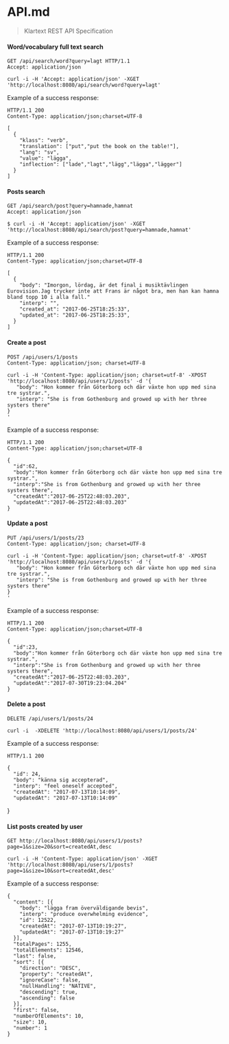 # API.md #
> Klartext REST API Specification

#### Word/vocabulary full text search ####
    
    GET /api/search/word?query=lagt HTTP/1.1
    Accept: application/json

    curl -i -H 'Accept: application/json' -XGET 'http://localhost:8080/api/search/word?query=lagt'

Example of a success response:

    HTTP/1.1 200 
    Content-Type: application/json;charset=UTF-8

    [
      {
        "klass": "verb",
        "translation": ["put","put the book on the table!"],
        "lang": "sv",
        "value": "lägga",
        "inflection": ["lade","lagt","lägg","lägga","lägger"]
      }
    ]

#### Posts search ####

    GET /api/search/post?query=hamnade,hamnat
    Accept: application/json
    
    $ curl -i -H 'Accept: application/json' -XGET 'http://localhost:8080/api/search/post?query=hamnade,hamnat' 

Example of a success response:
    
    HTTP/1.1 200 
    Content-Type: application/json;charset=UTF-8
    
    [
      {
        "body": "Imorgon, lördag, är det final i musiktävlingen Eurovision.Jag trycker inte att Frans är något bra, men han kan hamna bland topp 10 i alla fall."
        "interp": "",
        "created_at": "2017-06-25T18:25:33",
        "updated_at": "2017-06-25T18:25:33",
      }
    ]

#### Create a post ####
    
    POST /api/users/1/posts
    Content-Type: application/json; charset=UTF-8
    
    curl -i -H 'Content-Type: application/json; charset=utf-8' -XPOST 'http://localhost:8080/api/users/1/posts' -d '{
       "body": "Hon kommer från Göterborg och där växte hon upp med sina tre systrar.",
       "interp": "She is from Gothenburg and growed up with her three systers there"
    }
    '
Example of a success response:

    HTTP/1.1 200 
    Content-Type: application/json;charset=UTF-8
    
    {
      "id":62,
      "body":"Hon kommer från Göterborg och där växte hon upp med sina tre systrar.",
      "interp":"She is from Gothenburg and growed up with her three systers there",
      "createdAt":"2017-06-25T22:48:03.203",
      "updatedAt":"2017-06-25T22:48:03.203"
    }
    
#### Update a post ####

    PUT /api/users/1/posts/23
    Content-Type: application/json; charset=UTF-8
    
    curl -i -H 'Content-Type: application/json; charset=utf-8' -XPOST 'http://localhost:8080/api/users/1/posts' -d '{
       "body": "Hon kommer från Göterborg och där växte hon upp med sina tre systrar.",
       "interp": "She is from Gothenburg and growed up with her three systers there"
    }
    '
Example of a success response:

    HTTP/1.1 200 
    Content-Type: application/json;charset=UTF-8
    
    {
      "id":23,
      "body":"Hon kommer från Göterborg och där växte hon upp med sina tre systrar.",
      "interp":"She is from Gothenburg and growed up with her three systers there",
      "createdAt":"2017-06-25T22:48:03.203",
      "updatedAt":"2017-07-30T19:23:04.204"
    }

#### Delete a post ####

    DELETE /api/users/1/posts/24
    
    curl -i  -XDELETE 'http://localhost:8080/api/users/1/posts/24' 
    
Example of a success response:

    HTTP/1.1 200 
    
    {
      "id": 24,
      "body": "känna sig accepterad",
      "interp": "feel oneself accepted",
      "createdAt": "2017-07-13T10:14:09",
      "updatedAt": "2017-07-13T10:14:09"
   }
    
#### List posts created by user ####
    
    GET http://localhost:8080/api/users/1/posts?page=1&size=20&sort=createdAt,desc
    
    curl -i -H 'Content-Type: application/json' -XGET 'http://localhost:8080/api/users/1/posts?page=1&size=10&sort=createdAt,desc' 
    
Example of a success response:

    {
      "content": [{
        "body": "lägga fram överväldigande bevis",
        "interp": "produce overwhelming evidence",
        "id": 12522,
        "createdAt": "2017-07-13T10:19:27",
        "updatedAt": "2017-07-13T10:19:27"
      }],
      "totalPages": 1255,
      "totalElements": 12546,
      "last": false,
      "sort": [{
        "direction": "DESC",
        "property": "createdAt",
        "ignoreCase": false,
        "nullHandling": "NATIVE",
        "descending": true,
        "ascending": false
      }],
      "first": false,
      "numberOfElements": 10,
      "size": 10,
      "number": 1
    }
